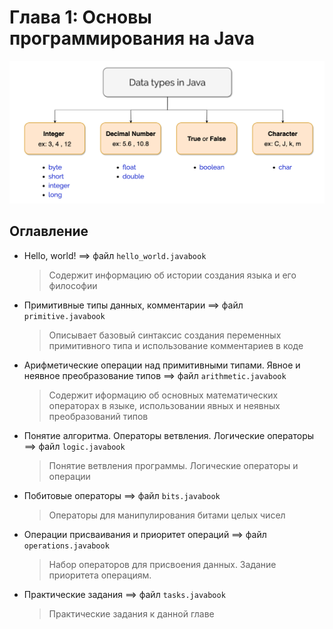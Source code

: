 # Глава 1: Основы программирования на Java

![json-logo](https://github.com/MonkeyBuisness/alphabet/raw/master/.github/assets/data-types-in-java.png)

## Оглавление

- Hello, world! ==> файл `hello_world.javabook`
  
  > Содержит информацию об истории создания языка и его философии

- Примитивные типы данных, комментарии ==> файл `primitive.javabook`

  > Описывает базовый синтаксис создания переменных примитивного типа и использование комментариев в коде

- Арифметические операции над примитивными типами. Явное и неявное преобразование типов ==> файл `arithmetic.javabook`

  > Содержит иформацию об основных математических операторах в языке, использовании явных и неявных преобразований типов

- Понятие алгоритма. Операторы ветвления. Логические операторы ==> файл `logic.javabook`

  > Понятие ветвления программы. Логические операторы и операции

- Побитовые операторы ==> файл `bits.javabook`

  > Операторы для манипулирования битами целых чисел

- Операции присваивания и приоритет операций ==> файл `operations.javabook`

  > Набор операторов для присвоения данных. Задание приоритета операциям.

- Практические задания ==> файл `tasks.javabook`

  > Практические задания к данной главе
